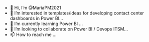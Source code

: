 - 👋 Hi, I’m @MariaPM2021
- 👀 I’m interested in templates/ideas for developing contact center dashboards in Power BI...
- 🌱 I’m currently learning Power BI ...
- 💞️ I’m looking to collaborate on Power BI / Devops ITSM...
- 📫 How to reach me ...

<!---
MariaPM2021/MariaPM2021 is a ✨ special ✨ repository because its `README.md` (this file) appears on your GitHub profile.
You can click the Preview link to take a look at your changes.
--->
